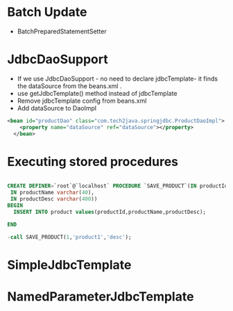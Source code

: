 # Batch Update
- BatchPreparedStatementSetter

# JdbcDaoSupport
- If we use JdbcDaoSupport - no need to  declare jdbcTemplate- it finds the dataSource from the beans.xml .
- use getJdbcTemplate() method instead of jdbcTemplate
- Remove jdbcTemplate config from beans.xml
- Add dataSource to DaoImpl

```xml
<bean id="productDao" class="com.tech2java.springjdbc.ProductDaoImpl">
    <property name="dataSource" ref="dataSource"></property>
  </bean>
```
# Executing stored procedures

```sql

CREATE DEFINER=`root`@`localhost` PROCEDURE `SAVE_PRODUCT`(IN productId integer, 
 IN productName varchar(40),
 IN productDesc varchar(400))
BEGIN
  INSERT INTO product values(productId,productName,productDesc);

END

-call SAVE_PRODUCT(1,'product1','desc');

```

# SimpleJdbcTemplate

# NamedParameterJdbcTemplate